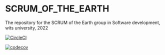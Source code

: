# SCRUM_OF_THE_EARTH
The repository for the SCRUM of the Earth group in Software development, wits university, 2022


[![CircleCI](https://circleci.com/gh/CiaranOtter/SCRUM_OF_THE_EARTH/tree/main.svg?style=svg)](https://circleci.com/gh/CiaranOtter/SCRUM_OF_THE_EARTH/tree/main)

[![codecov](https://codecov.io/gh/CiaranOtter/SCRUM_OF_THE_EARTH/branch/Ciaran-edits-and-tests/graph/badge.svg?token=DLPYCW57ZE)](https://codecov.io/gh/CiaranOtter/SCRUM_OF_THE_EARTH)

